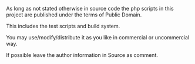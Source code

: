 As long as not stated otherwise in source code the php scripts in this project are published under the terms of Public Domain.

This includes the test scripts and build system.

You may use/modify/distribute it as you like in commercial or uncommercial way.

If possible leave the author information in Source as comment.